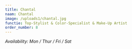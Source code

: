 ```yaml
---
title: Chantal
naam: Chantal
image: /uploads1/chantal.jpg
functie: Top-Stylist & Color-Specialist & Make-Up Artist
order_number: 8
---
```


*Availability: Mon / Thur / Fri / Sat*